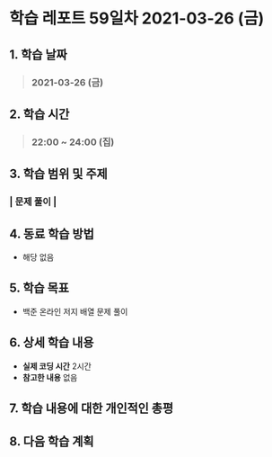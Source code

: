 # 학습 레포트 59일차 2021-03-26 (금)

## 1. 학습 날짜
> ### 2021-03-26 (금)

## 2. 학습 시간
> ### 22:00 ~ 24:00 (집)

## 3. 학습 범위 및 주제
### | 문제 풀이 |

## 4. 동료 학습 방법
- 해당 없음

## 5. 학습 목표
- 백준 온라인 저지 배열 문제 풀이

## 6. 상세 학습 내용
- **실제 코딩 시간** 2시간
- **참고한 내용** 없음

## 7. 학습 내용에 대한 개인적인 총평

## 8. 다음 학습 계획